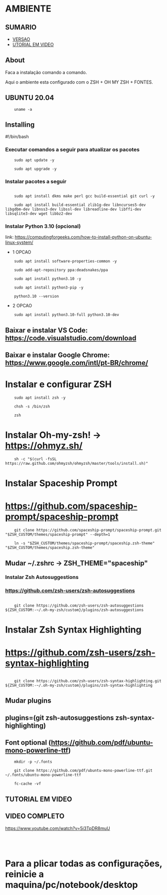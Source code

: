 # AMBIENTE 

## SUMARIO

- [VERSAO](#about)
- [UTORIAL EM VIDEO ](#video)


## About <a name = "about"></a>

Faca a instalação comando a comando.

Aqui o ambiente esta configurado com o ZSH + OH MY ZSH + FONTES.


## UBUNTU 20.04

```
    uname -a
```

## Installing

#!/bin/bash

### Executar comandos a seguir para atualizar os pacotes
```
    sudo apt update -y

    sudo apt upgrade -y

```

### Instalar pacotes a seguir
```

    sudo apt install dkms make perl gcc build-essential git curl -y
    
    sudo apt install build-essential zlib1g-dev libncurses5-dev libgdbm-dev libnss3-dev libssl-dev libreadline-dev libffi-dev libsqlite3-dev wget libbz2-dev

```


### Instalar Python 3.10 (opcional)

link: https://computingforgeeks.com/how-to-install-python-on-ubuntu-linux-system/

- 1 OPCAO

```
    sudo apt install software-properties-common -y

    sudo add-apt-repository ppa:deadsnakes/ppa

    sudo apt install python3.10 -y

    sudo apt install python3-pip -y

    python3.10 --version
```

- 2 OPCAO 

```
    sudo apt install python3.10-full python3.10-dev
```

## Baixar e instalar VS Code: https://code.visualstudio.com/download

## Baixar e instalar Google Chrome: https://www.google.com/intl/pt-BR/chrome/



# Instalar e configurar ZSH
```
    sudo apt install zsh -y
    
    chsh -s /bin/zsh
    
    zsh
```

# Instalar Oh-my-zsh! -> https://ohmyz.sh/
```
    sh -c "$(curl -fsSL https://raw.github.com/ohmyzsh/ohmyzsh/master/tools/install.sh)"

```

# Instalar Spaceship Prompt
# https://github.com/spaceship-prompt/spaceship-prompt

```
    git clone https://github.com/spaceship-prompt/spaceship-prompt.git "$ZSH_CUSTOM/themes/spaceship-prompt" --depth=1

    ln -s "$ZSH_CUSTOM/themes/spaceship-prompt/spaceship.zsh-theme" "$ZSH_CUSTOM/themes/spaceship.zsh-theme"

```

## Mudar ~/.zshrc -> ZSH_THEME="spaceship"

### Instalar Zsh Autosuggestions
### https://github.com/zsh-users/zsh-autosuggestions
```

    git clone https://github.com/zsh-users/zsh-autosuggestions ${ZSH_CUSTOM:-~/.oh-my-zsh/custom}/plugins/zsh-autosuggestions

```
# Instalar Zsh Syntax Highlighting
# https://github.com/zsh-users/zsh-syntax-highlighting
```
    
    git clone https://github.com/zsh-users/zsh-syntax-highlighting.git ${ZSH_CUSTOM:-~/.oh-my-zsh/custom}/plugins/zsh-syntax-highlighting

```
## Mudar plugins
## plugins=(git zsh-autosuggestions zsh-syntax-highlighting)

## Font optional (https://github.com/pdf/ubuntu-mono-powerline-ttf)
```
    mkdir -p ~/.fonts

    git clone https://github.com/pdf/ubuntu-mono-powerline-ttf.git ~/.fonts/ubuntu-mono-powerline-ttf

    fc-cache -vf

```

## TUTORIAL EM VIDEO <a name = "video"></a>
## VIDEO COMPLETO
https://www.youtube.com/watch?v=5i3TpDR8muU


</br>
</br>

# Para a plicar todas as configurações, reinicie a maquina/pc/notebook/desktop

